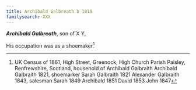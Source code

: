 ```yaml
---
title: Archibald Galbreath b 1819
familysearch: XXX
---
```

***Archibald Galbreath***, son of X Y,

His occupation was as a shoemaker[^1861]


[^1861]: UK Census of 1861, High Street, Greenock, High Church Parish Paisley, Renfrewshire, Scotland, household of Archibald Galbraith
   Archibald Galbraith 1821, shoemarker
   Sarah Galbraith 1821
   Alexander Galbraith 1843, salesman
   Sarah 1849
   Archibald 1851
   David 1853
   John 1847

